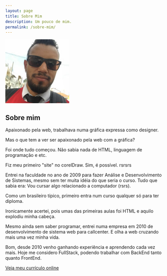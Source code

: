 ```yaml
---
layout: page
title: Sobre Mim
description: Um pouco de mim.
permalink: /sobre-mim/
---
```


<img itemprop="image" class="img-rounded" src="/assets/img/profile.png" alt="Douglas Porto">

## Sobre mim

Apaixonado pela web, trabalhava numa gráfica expressa como designer. 

Mas o que tem a ver ser apaixonado pela web com a gráfica?

Foi onde tudo começou. Não sabia nada de HTML, linguagem de programação e etc.

Fiz meu primeiro "site" no corelDraw. Sim, é possível. rsrsrs

Entrei na faculdade no ano de 2009 para fazer Análise e Desenvolvimento de Sistemas, mesmo sem ter muita idéia do que seria o curso. Tudo que sabia era: Vou cursar algo relacionado a computador (rsrs). 

Como um brasileiro típico, primeiro entra num curso qualquer só para ter diploma.

Ironicamente acertei, pois umas das primeiras aulas foi HTML e aquilo explodiu minha cabeça.

Mesmo ainda sem saber programar, entrei numa empresa em 2010 de desenvolvimento de sistema web para callcenter. E olha a web cruzando mais uma vez minha vida.

Bom, desde 2010 venho ganhando experiência e aprendendo cada vez mais.
Hoje me considero FullStack, podendo trabalhar com BackEnd tanto quanto FrontEnd.

[Veja meu currículo online](/curriculo)
